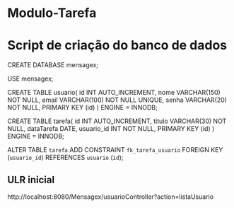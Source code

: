 # Modulo-Tarefa

# Script de criação do banco de dados

CREATE DATABASE mensagex;

USE mensagex;

CREATE TABLE usuario(
id INT AUTO_INCREMENT,
nome VARCHAR(150) NOT NULL,
email VARCHAR(100) NOT NULL UNIQUE,
senha VARCHAR(20) NOT NULL,
PRIMARY KEY (id)
) ENGINE = INNODB;

CREATE TABLE tarefa(
id INT AUTO_INCREMENT,
titulo VARCHAR(30) NOT NULL,
dataTarefa DATE,
usuario_id INT NOT NULL,
PRIMARY KEY (id)
) ENGINE = INNODB;

ALTER TABLE `tarefa` ADD CONSTRAINT `fk_tarefa_usuario` FOREIGN KEY (`usuario_id`)
REFERENCES `usuario` (`id`);

## ULR inicial

http://localhost:8080/Mensagex/usuarioController?action=listaUsuario
